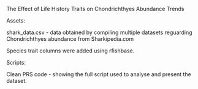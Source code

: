 The Effect of Life History Traits on Chondrichthyes Abundance Trends


Assets:

shark_data.csv - data obtained by compiling multiple datasets reguarding Chondrichthyes abundance from Sharkipedia.com

Species trait columns were added using rfishbase.


Scripts:

Clean PRS code - showing the full script used to analyse and present the dataset.
